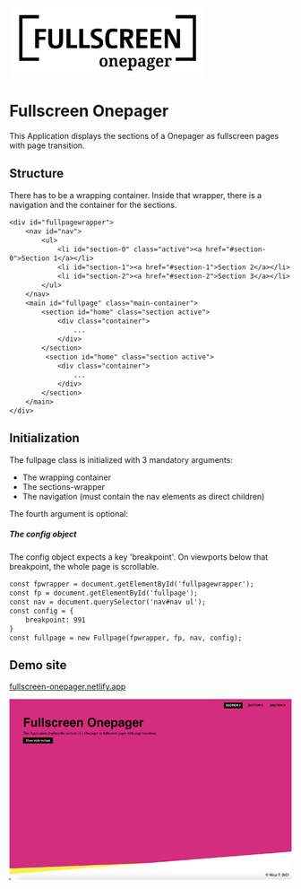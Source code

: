 ![Fullpage-Onepager-Logo](/dist/assets/images/fullscreen-onepager-logo.png "Fullpage-Onepager-Logo")

# Fullscreen Onepager

This Application displays the sections of a Onepager as fullscreen pages with page transition.

## Structure

There has to be a wrapping container. Inside that wrapper, there is a navigation and the container for the sections.

```
<div id="fullpagewrapper">
    <nav id="nav">
        <ul>
            <li id="section-0" class="active"><a href="#section-0">Section 1</a></li>
            <li id="section-1"><a href="#section-1">Section 2</a></li>
            <li id="section-2"><a href="#section-2">Section 3</a></li>
        </ul>
    </nav>
    <main id="fullpage" class="main-container">
        <section id="home" class="section active">
            <div class="container">
                ...
            </div>
        </section>
         <section id="home" class="section active">
            <div class="container">
                ...
            </div>
        </section>
    </main>
</div>
```

## Initialization

The fullpage class is initialized with 3 mandatory arguments:

* The wrapping container
* The sections-wrapper
* The navigation (must contain the nav elements as direct children)

The fourth argument is optional: 

##### The config object

The config object expects a key 'breakpoint'. On viewports below that breakpoint, the whole page is scrollable.

```
const fpwrapper = document.getElementById('fullpagewrapper');
const fp = document.getElementById('fullpage');
const nav = document.querySelector('nav#nav ul');
const config = {
    breakpoint: 991
}
const fullpage = new Fullpage(fpwrapper, fp, nav, config);
```

## Demo site

[fullscreen-onepager.netlify.app](https://fullscreen-onepager.netlify.app/) 

![Fullpage-Onepager-Screenshot](/dist/assets/images/fullscreen-onepager-screenshot.jpg "Fullpage-Onepager-Screenshot")

